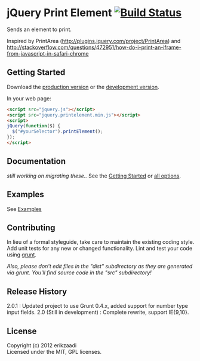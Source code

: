 # jQuery Print Element [![Build Status](https://secure.travis-ci.org/erikzaadi/jQuery.printElement.png?branch=master)](http://travis-ci.org/erikzaadi/jquery.printelement)

Sends an element to print.

Inspired by PrintArea (http://plugins.jquery.com/project/PrintArea) and
http://stackoverflow.com/questions/472951/how-do-i-print-an-iframe-from-javascript-in-safari-chrome

## Getting Started
Download the [production version][min] or the [development version][max].

[min]: https://raw.github.com/erikzaadi/jquery.printElement/master/dist/jquery.printelement.min.js
[max]: https://raw.github.com/erikzaadi/jquery.printElement/master/dist/jquery.printelement.js

In your web page:

```html
<script src="jquery.js"></script>
<script src="jquery.printelement.min.js"></script>
<script>
jQuery(function($) {
  $("#yourSelector").printElement();
});
</script>
```

## Documentation
_still working on migrating these.._
See the [Getting Started][gs] or [all options][ao].

[gs]: https://github.com/erikzaadi/jQuery.printElement/wiki/GettingStarted
[ao]: https://github.com/erikzaadi/jQuery.printElement/wiki/Options

## Examples
See [Examples][sampleurl]

[sampleurl]: https://raw.github.com/erikzaadi/jquery.printElement/master/sample/sample.html

## Contributing
In lieu of a formal styleguide, take care to maintain the existing coding style. Add unit tests for any new or changed functionality. Lint and test your code using [grunt](https://github.com/cowboy/grunt).

_Also, please don't edit files in the "dist" subdirectory as they are generated via grunt. You'll find source code in the "src" subdirectory!_

## Release History
2.0.1 : Updated project to use Grunt 0.4.x, added support for number type input fields.
2.0 (Still in development) : Complete rewrite, support IE{9,10}.

## License
Copyright (c) 2012 erikzaadi  
Licensed under the MIT, GPL licenses.
